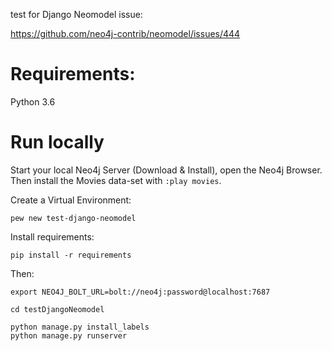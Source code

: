 test for Django Neomodel issue:

https://github.com/neo4j-contrib/neomodel/issues/444

Requirements:
=============

Python 3.6

Run locally
===========

Start your local Neo4j Server (Download & Install), open the Neo4j Browser. Then install the Movies data-set with `:play movies`.

Create a Virtual Environment:

```pew new test-django-neomodel```

Install requirements:

```pip install -r requirements```

Then:

```
export NEO4J_BOLT_URL=bolt://neo4j:password@localhost:7687

cd testDjangoNeomodel

python manage.py install_labels
python manage.py runserver
```

